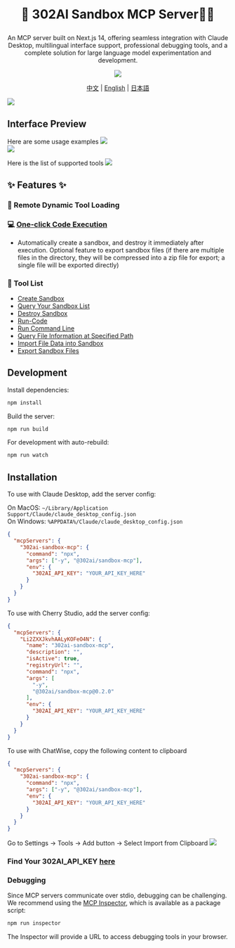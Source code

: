 # <p align="center">🤖 302AI Sandbox MCP Server🚀✨</p>

<p align="center">An MCP server built on Next.js 14, offering seamless integration with Claude Desktop, multilingual interface support, professional debugging tools, and a complete solution for large language model experimentation and development.</p>

<p align="center"><a href="https://302ai.apifox.cn/api-276039652/" target="blank"><img src="https://file.302.ai/gpt/imgs/github/20250102/72a57c4263944b73bf521830878ae39a.png" /></a></p >

<p align="center"><a href="README_zh.md">中文</a> | <a href="README.md">English</a> | <a href="README_ja.md">日本語</a></p>

![](docs/302_Sandbox_MCP_Server_en.jpg) 

## Interface Preview
Here are some usage examples
![](docs/302_Sandbox_MCP_Server_en_screenshot_01.png)     
![](docs/302_Sandbox_MCP_Server_en_screenshot_02.png)     

Here is the list of supported tools
![](docs/302_Sandbox_MCP_Server_en_screenshot_03.png)

   
## ✨ Features ✨
### 🔧 Remote Dynamic Tool Loading
### 💻 [One-click Code Execution](https://302ai.apifox.cn/api-276039652)
- Automatically create a sandbox, and destroy it immediately after execution. Optional feature to export sandbox files (if there are multiple files in the directory, they will be compressed into a zip file for export; a single file will be exported directly)
### 🚀 Tool List
- [Create Sandbox](https://302ai.apifox.cn/api-276079606)
- [Query Your Sandbox List](https://302ai.apifox.cn/api-276086526)
- [Destroy Sandbox](https://302ai.apifox.cn/api-276092957)
- [Run-Code](https://302ai.apifox.cn/api-276100061)
- [Run Command Line](https://302ai.apifox.cn/api-276106261)
- [Query File Information at Specified Path](https://302ai.apifox.cn/api-276110558)
- [Import File Data into Sandbox](https://302ai.apifox.cn/api-276123813)
- [Export Sandbox Files](https://302ai.apifox.cn/api-276123525)

## Development

Install dependencies:

```bash
npm install
```

Build the server:

```bash
npm run build
```

For development with auto-rebuild:

```bash
npm run watch
```

## Installation

To use with Claude Desktop, add the server config:

On MacOS: `~/Library/Application Support/Claude/claude_desktop_config.json`     
On Windows: `%APPDATA%/Claude/claude_desktop_config.json`

```json
{
  "mcpServers": {
    "302ai-sandbox-mcp": {
      "command": "npx",
      "args": ["-y", "@302ai/sandbox-mcp"],
      "env": {
        "302AI_API_KEY": "YOUR_API_KEY_HERE"
      }
    }
  }
}
```

To use with Cherry Studio, add the server config:

```json
{
  "mcpServers": {
    "Li2ZXXJkvhAALyKOFeO4N": {
      "name": "302ai-sandbox-mcp",
      "description": "",
      "isActive": true,
      "registryUrl": "",
      "command": "npx",
      "args": [
        "-y",
        "@302ai/sandbox-mcp@0.2.0"
      ],
      "env": {
        "302AI_API_KEY": "YOUR_API_KEY_HERE"
      }
    }
  }
}
```

To use with ChatWise, copy the following content to clipboard
```json
{
  "mcpServers": {
    "302ai-sandbox-mcp": {
      "command": "npx",
      "args": ["-y", "@302ai/sandbox-mcp"],
      "env": {
        "302AI_API_KEY": "YOUR_API_KEY_HERE"
      }
    }
  }
}
```
Go to Settings -> Tools -> Add button -> Select Import from Clipboard
![](docs/302_Sandbox_MCP_Server_en_screenshot_04.jpg)

### Find Your 302AI_API_KEY [here](https://dash.302.ai/apis/list)

### Debugging

Since MCP servers communicate over stdio, debugging can be challenging. We recommend using the [MCP Inspector](https://github.com/modelcontextprotocol/inspector), which is available as a package script:

```bash
npm run inspector
```

The Inspector will provide a URL to access debugging tools in your browser.